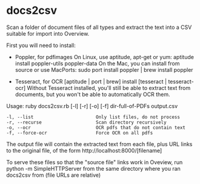 docs2csv
========

Scan a folder of document files of all types and extract the text into a CSV suitable for import into Overview.

First you will need to install:
  - Poppler, for pdfimages 
    On Linux, use aptitude, apt-get or yum:
      aptitude install poppler-utils poppler-data
    On the Mac, you can install from source or use MacPorts:
      sudo port install poppler | brew install poppler

  - Tesseract, for OCR
    [aptitude | port | brew] install [tesseract | tesseract-ocr] 
    Without Tesseract installed, you'll still be able to extract text from documents, but you won't be able to automatically OCR them.

Usage: 
    ruby docs2csv.rb [-l] [-r] [-o] [-f] dir-full-of-PDFs output.csv

    -l, --list                       Only list files, do not process
    -r, --recurse                    Scan directory recursively
    -o, --ocr                        OCR pdfs that do not contain text
    -f, --force-ocr                  Force OCR on all pdfs

The output file will contain the extracted text from each file, plus URL links to the original file, of the form http://localhost:8000/[filename]

To serve these files so that the "source file" links work in Oveview, run
   python -m SimpleHTTPServer
from the same directory where you ran docs2csv from (file URLs are relative)


